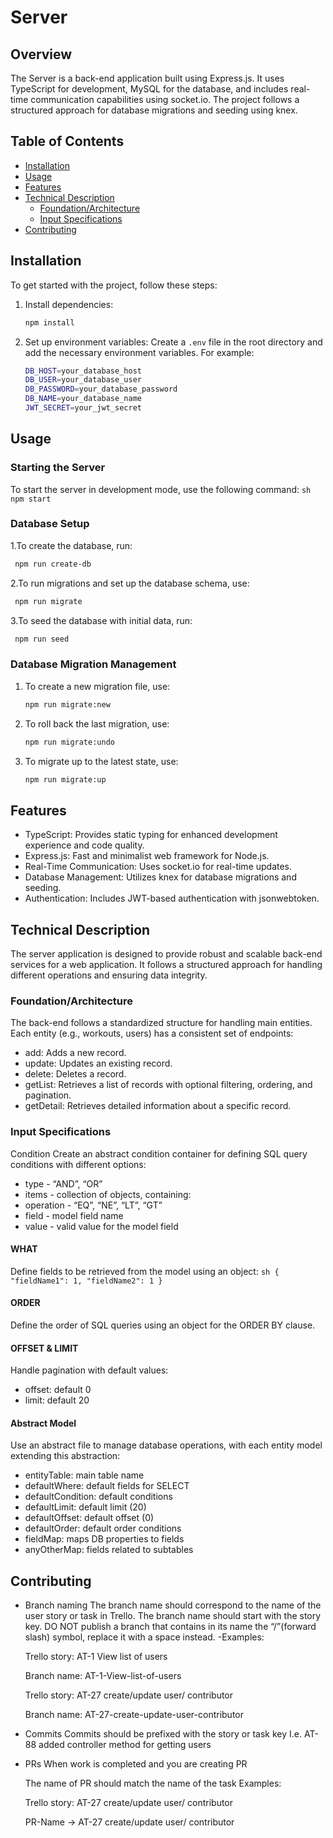 # Server

## Overview
The Server is a back-end application built using Express.js. It uses TypeScript for development, MySQL for the database, and includes real-time communication capabilities using socket.io. The project follows a structured approach for database migrations and seeding using knex.

## Table of Contents
- [Installation](#installation)
- [Usage](#usage)
- [Features](#features)
- [Technical Description](#technical-description)
  - [Foundation/Architecture](#foundationarchitecture)
  - [Input Specifications](#input-specifications)
- [Contributing](#contributing)

## Installation
To get started with the project, follow these steps:


1. Install dependencies:
    ```sh
    npm install
    ```

2. Set up environment variables:
    Create a `.env` file in the root directory and add the necessary environment variables. For example:
    ```sh
    DB_HOST=your_database_host
    DB_USER=your_database_user
    DB_PASSWORD=your_database_password
    DB_NAME=your_database_name
    JWT_SECRET=your_jwt_secret
    ```

## Usage

### Starting the Server
To start the server in development mode, use the following command:
    ```sh
    npm start
    ```
### Database Setup
1.To create the database, run:
   ```sh
    npm run create-db
   ```
2.To run migrations and set up the database schema, use:
   ```sh
    npm run migrate
   ```
3.To seed the database with initial data, run:
   ```sh
    npm run seed
   ```
### Database Migration Management
1. To create a new migration file, use:
    ```sh
    npm run migrate:new
    ```
2. To roll back the last migration, use:
    ```sh
    npm run migrate:undo
    ```
3. To migrate up to the latest state, use:
    ```sh
    npm run migrate:up
    ```
## Features
- TypeScript: Provides static typing for enhanced development experience and code quality.
- Express.js: Fast and minimalist web framework for Node.js.
- Real-Time Communication: Uses socket.io for real-time updates.
- Database Management: Utilizes knex for database migrations and seeding.
- Authentication: Includes JWT-based authentication with jsonwebtoken.

## Technical Description
The server application is designed to provide robust and scalable back-end services for a web application. It follows a structured approach for handling different operations and ensuring data integrity.

### Foundation/Architecture
The back-end follows a standardized structure for handling main entities. Each entity (e.g., workouts, users) has a consistent set of endpoints:

- add: Adds a new record.
- update: Updates an existing record.
- delete: Deletes a record.
- getList: Retrieves a list of records with optional filtering, ordering, and pagination.
- getDetail: Retrieves detailed information about a specific record.

### Input Specifications
Condition
Create an abstract condition container for defining SQL query conditions with different options:

- type - “AND”, “OR”
- items - collection of objects, containing:
- operation - “EQ”, “NE”, “LT”, “GT”
- field - model field name
- value - valid value for the model field
#### WHAT
Define fields to be retrieved from the model using an object:
    ```sh
    { "fieldName1": 1, "fieldName2": 1 }
    ```
#### ORDER
Define the order of SQL queries using an object for the ORDER BY clause.

#### OFFSET & LIMIT
Handle pagination with default values:

- offset: default 0
- limit: default 20
#### Abstract Model
Use an abstract file to manage database operations, with each entity model extending this abstraction:

- entityTable: main table name
- defaultWhere: default fields for SELECT
- defaultCondition: default conditions
- defaultLimit: default limit (20)
- defaultOffset: default offset (0)
- defaultOrder: default order conditions
- fieldMap: maps DB properties to fields
- anyOtherMap: fields related to subtables

## Contributing

- Branch naming
  The branch name should correspond to the name of the user story or task in Trello.
  The branch name should start with the story key.
  DO NOT publish a branch that contains in its name the “/”(forward slash) symbol, replace it with a space instead.
-Examples:

  Trello story: AT-1 View list of users

  Branch name: AT-1-View-list-of-users

  Trello story: AT-27 create/update user/ contributor

  Branch name: AT-27-create-update-user-contributor

- Commits
  Commits should be prefixed with the story or task key
  I.e. AT-88 added controller method for getting users

- PRs
  When work is completed and you are creating PR

  The name of PR should match the name of the task
    Examples:

    Trello story: AT-27 create/update user/ contributor

    PR-Name → AT-27 create/update user/ contributor
